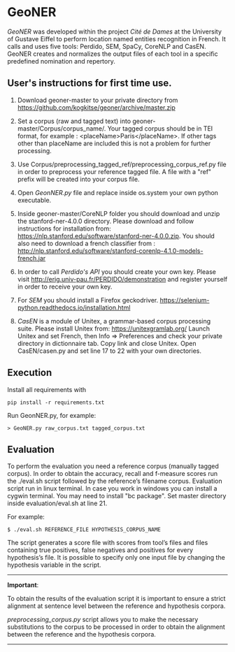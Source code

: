 # GeoNER

*GeoNER* was developed within the project *Cité de Dames* at the University of Gustave Eiffel to perform location named entities recognition in French. It calls and uses five tools: Perdido, SEM, SpaCy, CoreNLP and CasEN. GeoNER creates and normalizes the output files of each tool in a specific predefined nomination and repertory.


## User's instructions for first time use.

1. Download geoner-master to your private directory from https://github.com/kogkitse/geoner/archive/master.zip

2. Set a corpus (raw and tagged text) into geoner-master/Corpus/corpus_name/. 
Your tagged corpus should be in TEI format, for example : 
\<placeName\>Paris\<\/placeName\>. If other tags other than placeName are included 
this is not a problem for further processing. 

3. Use Corpus/preprocessing_tagged_ref/preprocessing_corpus_ref.py file in order to preprocess your reference tagged file. A file with a "ref" prefix will be created into your corpus file.  

5. Open <em>GeonNER.py</em> file and replace inside os.system your own python executable.


7. Inside geoner-master/CoreNLP folder you should download and unzip the stanford-ner-4.0.0 directory. Please download and follow instructions for installation from: https://nlp.stanford.edu/software/stanford-ner-4.0.0.zip. You should also need to download a french classifier from : http://nlp.stanford.edu/software/stanford-corenlp-4.1.0-models-french.jar

8. In order to call <em>Perdido's API</em> you should create your own key. Please visit http://erig.univ-pau.fr/PERDIDO/demonstration and register yourself in order to receive your own key.

9. For <em>SEM</em> you should install a Firefox geckodriver. https://selenium-python.readthedocs.io/installation.html

10. <em>CasEN</em> is a module of  Unitex, a grammar-based corpus processing suite. Please install Unitex from: https://unitexgramlab.org/
Launch Unitex and set French, then Info => Preferences and check your private directory in dictionnaire tab. Copy link and close Unitex. Open CasEN/casen.py and set line 17 to 22 with your own directories.


## Execution 

Install all requirements with 

    pip install -r requirements.txt

Run GeonNER.py, for example: 
    
    > GeoNER.py raw_corpus.txt tagged_corpus.txt


## Evaluation 

To perform the evaluation you need a reference corpus (manually tagged corpus). In order to obtain the accuracy, recall and f-measure scores run the ./eval.sh script followed by the reference’s filename corpus. Evaluation script run in linux terminal. In case you work in windows you can install a cygwin terminal. You may need to install "bc package". Set master directory inside evaluation/eval.sh at line 21.

For example: 

    $ ./eval.sh REFERENCE_FILE HYPOTHESIS_CORPUS_NAME

The script generates a score file with scores from tool’s files and files containing true positives, false negatives and positives for every hypothesis’s file. It is possible to specify only one input file by changing the hypothesis variable in the script.

---- 
**Important**:

To obtain the results of the evaluation script it is important to ensure a strict alignment at sentence level between the reference and hypothesis corpora.
     
*preprocessing_corpus.py* script allows you to make the necessary substitutions to the corpus to be processed in order to obtain the alignment between the reference and the hypothesis corpora.

---- 

